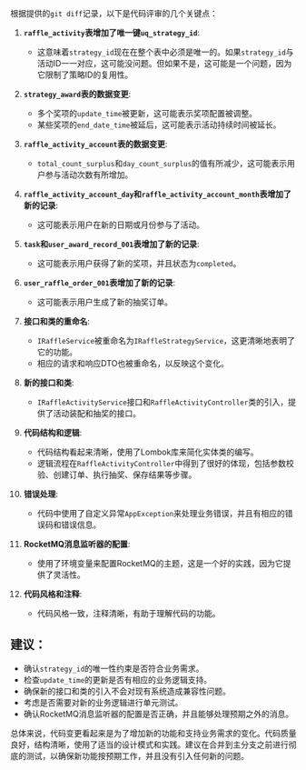 根据提供的`git diff`记录，以下是代码评审的几个关键点：

1. **`raffle_activity`表增加了唯一键`uq_strategy_id`**:
   - 这意味着`strategy_id`现在在整个表中必须是唯一的。如果`strategy_id`与活动ID一一对应，这可能没问题。但如果不是，这可能是一个问题，因为它限制了策略ID的复用性。

2. **`strategy_award`表的数据变更**:
   - 多个奖项的`update_time`被更新，这可能表示奖项配置被调整。
   - 某些奖项的`end_date_time`被延后，这可能表示活动持续时间被延长。

3. **`raffle_activity_account`表的数据变更**:
   - `total_count_surplus`和`day_count_surplus`的值有所减少，这可能表示用户参与活动次数有所增加。

4. **`raffle_activity_account_day`和`raffle_activity_account_month`表增加了新的记录**:
   - 这可能表示用户在新的日期或月份参与了活动。

5. **`task`和`user_award_record_001`表增加了新的记录**:
   - 这可能表示用户获得了新的奖项，并且状态为`completed`。

6. **`user_raffle_order_001`表增加了新的记录**:
   - 这可能表示用户生成了新的抽奖订单。

7. **接口和类的重命名**:
   - `IRaffleService`被重命名为`IRaffleStrategyService`，这更清晰地表明了它的功能。
   - 相应的请求和响应DTO也被重命名，以反映这个变化。

8. **新的接口和类**:
   - `IRaffleActivityService`接口和`RaffleActivityController`类的引入，提供了活动装配和抽奖的接口。

9. **代码结构和逻辑**:
   - 代码结构看起来清晰，使用了Lombok库来简化实体类的编写。
   - 逻辑流程在`RaffleActivityController`中得到了很好的体现，包括参数校验、创建订单、执行抽奖、保存结果等步骤。

10. **错误处理**:
    - 代码中使用了自定义异常`AppException`来处理业务错误，并且有相应的错误码和错误信息。

11. **RocketMQ消息监听器的配置**:
    - 使用了环境变量来配置RocketMQ的主题，这是一个好的实践，因为它提供了灵活性。

12. **代码风格和注释**:
    - 代码风格一致，注释清晰，有助于理解代码的功能。

## 建议：

- 确认`strategy_id`的唯一性约束是否符合业务需求。
- 检查`update_time`的更新是否有相应的业务逻辑支持。
- 确保新的接口和类的引入不会对现有系统造成兼容性问题。
- 考虑是否需要对新的业务逻辑进行单元测试。
- 确认RocketMQ消息监听器的配置是否正确，并且能够处理预期之外的消息。

总体来说，代码变更看起来是为了增加新的功能和支持业务需求的变化。代码质量良好，结构清晰，使用了适当的设计模式和实践。建议在合并到主分支之前进行彻底的测试，以确保新功能按预期工作，并且没有引入任何新的问题。